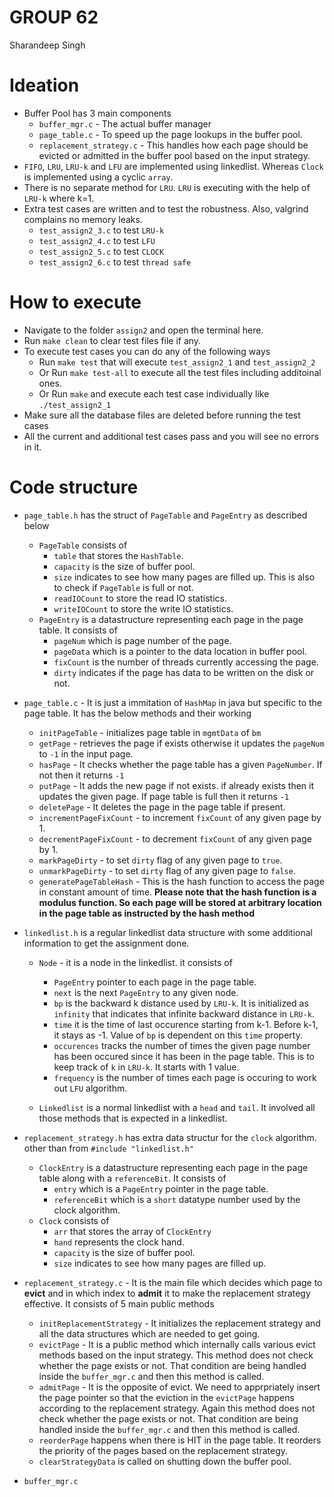 # GROUP 62
Sharandeep Singh


# Ideation
- Buffer Pool has 3 main components
    - `buffer_mgr.c` - The actual buffer manager
    - `page_table.c` - To speed up the page lookups in the buffer pool.
    - `replacement_strategy.c` - This handles how each page should be evicted or admitted in the buffer pool based on the input strategy.
- `FIFO`, `LRU`, `LRU-k` and `LFU` are implemented using linkedlist. Whereas `Clock` is implemented using a cyclic `array`.
- There is no separate method for `LRU`. `LRU` is executing with the help of `LRU-k` where k=1.
- Extra test cases are written and to test the robustness. Also, valgrind complains no memory leaks.
    - `test_assign2_3.c` to test `LRU-k`
    - `test_assign2_4.c` to test `LFU`
    - `test_assign2_5.c` to test `CLOCK`
    - `test_assign2_6.c` to test `thread safe`

# How to execute
- Navigate to the folder `assign2` and open the terminal here.
- Run `make clean` to clear test files file if any.    
- To execute test cases you can do any of the following ways
    - Run `make test` that will execute `test_assign2_1` and `test_assign2_2`
    - Or Run `make test-all` to execute all the test files including additoinal ones.
    - Or Run `make` and execute each test case individually like `./test_assign2_1`
- Make sure all the database files are deleted before running the test cases
- All the current and additional test cases pass and you will see no errors in it.

# Code structure
- `page_table.h` has the struct of `PageTable` and `PageEntry` as described below
    - `PageTable` consists of 
        - `table` that stores the `HashTable`.
        - `capacity` is the size of buffer pool. 
        - `size` indicates to see how many pages are filled up. This is also to check if `PageTable` is full or not.
        - `readIOCount` to store the read IO statistics.
        - `writeIOCount` to store the write IO statistics.
    - `PageEntry` is a datastructure representing each page in the page table. It consists of
        - `pageNum` which is page number of the page.
        - `pageData` which is a pointer to the data location in buffer pool.
        - `fixCount` is the number of threads currently accessing the page.
        - `dirty` indicates if the page has data to be written on the disk or not.

- `page_table.c` - It is just a immitation of `HashMap` in java but specific to the page table. It has the below methods and their working
    - `initPageTable` - initializes page table in `mgmtData` of `bm`
    - `getPage` - retrieves the page if exists otherwise it updates the `pageNum` to `-1` in the input page.
    - `hasPage` - It checks whether the page table has a given `PageNumber`. If not then it returns `-1`
    - `putPage` - It adds the new page if not exists. if already exists then it updates the given page. If page table is full then it returns `-1`
    - `deletePage` - It deletes the page in the page table if present.
    - `incrementPageFixCount` - to increment `fixCount` of any given page by 1.
    - `decrementPageFixCount` - to decrement `fixCount` of any given page by 1.
    - `markPageDirty` - to set `dirty` flag of any given page to `true`.
    - `unmarkPageDirty` - to set `dirty` flag of any given page to `false`.
    - `generatePageTableHash` - This is the hash function to access the page in constant amount of time. **Please note that the hash function is a modulus function. So each page will be stored at arbitrary location in the page table as instructed by the hash method**

- `linkedlist.h` is a regular linkedlist data structure with some additional information to get the assignment done.
    - `Node` - it is a node in the linkedlist. it consists of
        - `PageEntry` pointer to each page in the page table.
        - `next` is the next `PageEntry` to any given node.
        - `bp` is the backward k distance used by `LRU-k`. It is initialized as `infinity` that indicates that infinite backward distance in `LRU-k`.
        - `time` it is the time of last occurence starting from k-1. Before k-1, it stays as -1. Value of `bp` is dependent on this `time` property.
        - `occurences` tracks the number of times the given page number has been occured since it has been in the page table. This is to keep track of `k` in `LRU-k`. It starts with 1 value.
        - `frequency` is the number of times each page is occuring to work out `LFU` algorithm.

    - `Linkedlist` is a normal linkedlist with a `head` and `tail`. It involved all those methods that is expected in a linkedlist.

- `replacement_strategy.h` has extra data structur for the `clock` algorithm. other than from `#include "linkedlist.h"` 
    - `ClockEntry` is a datastructure representing each page in the page table along with a `referenceBit`. It consists of
        - `entry` which is a `PageEntry` pointer in the page table.
        - `referenceBit` which is a `short` datatype number used by the clock algorithm.
    - `Clock` consists of 
        - `arr` that stores the array of `ClockEntry`
        - `hand` represents the clock hand.
        - `capacity` is the size of buffer pool. 
        - `size` indicates to see how many pages are filled up.

- `replacement_strategy.c` - It is the main file which decides which page to **evict** and in which index to **admit** it to make the replacement strategy effective. It consists of 5 main public methods
    - `initReplacementStrategy` - It initializes the replacement strategy and all the data structures which are needed to get going.
    - `evictPage` - It is a public method which internally calls various evict methods based on the input strategy. This method does not check whether the page exists or not. That condition are being handled inside the `buffer_mgr.c` and then this method is called.
    - `admitPage` - It is the opposite of evict. We need to apprpriately insert the page pointer so that the eviction in the `evictPage` happens according to the replacement strategy. Again this method does not check whether the page exists or not. That condition are being handled inside the `buffer_mgr.c` and then this method is called.
    - `reorderPage` happens when there is HIT in the page table. It reorders the priority of the pages based on the replacement strategy.
    - `clearStrategyData` is called on shutting down the buffer pool.

- `buffer_mgr.c`